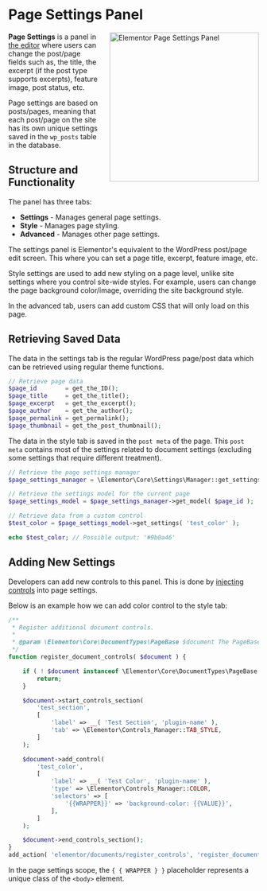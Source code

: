 # Page Settings Panel

<img src="/assets/img/page-settings-panel.png" alt="Elementor Page Settings Panel" style="float: right; width: 300px; margin-left: 20px; margin-bottom: 20px;">

**Page Settings** is a panel in [the editor](/editor/) where users can change the post/page fields such as, the title, the excerpt (if the post type supports excerpts), feature image, post status, etc.

Page settings are based on posts/pages, meaning that each post/page on the site has its own unique settings saved in the `wp_posts` table in the database.

## Structure and Functionality

The panel has three tabs:

* **Settings** - Manages general page settings.
* **Style** - Manages page styling.
* **Advanced** - Manages other page settings.

The settings panel is Elementor's equivalent to the WordPress post/page edit screen. This where you can set a page title, excerpt, feature image, etc.

Style settings are used to add new styling on a page level, unlike site settings where you control site-wide styles. For example, users can change the page background color/image, overriding the site background style.

In the advanced tab, users can add custom CSS that will only load on this page.

## Retrieving Saved Data

The data in the settings tab is the regular WordPress page/post data which can be retrieved using regular theme functions.

```php
// Retrieve page data
$page_id        = get_the_ID();
$page_title     = get_the_title();
$page_excerpt   = get_the_excerpt();
$page_author    = get_the_author();
$page_permalink = get_permalink();
$page_thumbnail = get_the_post_thumbnail();
```

The data in the style tab is saved in the `post meta` of the page. This `post meta` contains most of the settings related to document settings (excluding some settings that require different treatment).

```php
// Retrieve the page settings manager
$page_settings_manager = \Elementor\Core\Settings\Manager::get_settings_managers( 'page' );

// Retrieve the settings model for the current page
$page_settings_model = $page_settings_manager->get_model( $page_id );

// Retrieve data from a custom control
$test_color = $page_settings_model->get_settings( 'test_color' );

echo $test_color; // Possible output: '#9b0a46'
```

## Adding New Settings

Developers can add new controls to this panel. This is done by [injecting controls](/hooks/injecting-controls) into page settings.

Below is an example how we can add color control to the style tab:

```php
/**
 * Register additional document controls.
 *
 * @param \Elementor\Core\DocumentTypes\PageBase $document The PageBase document instance.
 */
function register_document_controls( $document ) {

    if ( ! $document instanceof \Elementor\Core\DocumentTypes\PageBase || ! $document::get_property( 'has_elements' ) ) {
        return;
    }

    $document->start_controls_section(
        'test_section',
        [
            'label' => __( 'Test Section', 'plugin-name' ),
            'tab' => \Elementor\Controls_Manager::TAB_STYLE,
        ]
    );

	$document->add_control(
		'test_color',
		[
			'label' => __( 'Test Color', 'plugin-name' ),
			'type' => \Elementor\Controls_Manager::COLOR,
			'selectors' => [
				'{{WRAPPER}}' => 'background-color: {{VALUE}}',
			],
		]
	);

    $document->end_controls_section();
}
add_action( 'elementor/documents/register_controls', 'register_document_controls' );
```

In the page settings scope, the `{ { WRAPPER } }` placeholder represents a unique class of the `<body>` element. 
